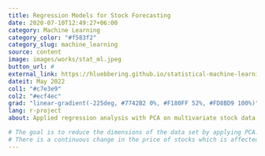 ```yaml
---
title: Regression Models for Stock Forecasting
date: 2020-07-10T12:49:27+06:00
category: Machine Learning
category_color: "#f583f2"
category_slug: machine_learning
source: content
image: images/works/stat_ml.jpeg
button_url: #
external_link: https://hluebbering.github.io/statistical-machine-learning/
dateit: May 2022
col1: "#c7e3e9"
col2: "#ecf4ec"
grad: "linear-gradient(-225deg, #7742B2 0%, #F180FF 52%, #FD8BD9 100%)"
lang: r-project
about: Applied regression analysis with PCA on multivariate stock data to forecast market trends.

# The goal is to reduce the dimensions of the data set by applying PCA.
# There is a continuous change in the price of stocks which is affected by different industries and market conditions. The high dimensionality of data is a challenge for machine learning models because highly correlated dimensions/attributes may exert influence on precision of the model. PCA is used to reduce dimensionality to fit linear regression algorithm for future stock price prediction. Linear regression algorithm is used prior to and subsequent to implementation of Principal Component Analysis on the Tesla stock price data. Results manifest that production of machine learning models can be boosted by PCA, reducing the correlation and appropriate selection of principal components for high redundancy of data. Root mean square value and R-square value is used for assessment.
---
```






